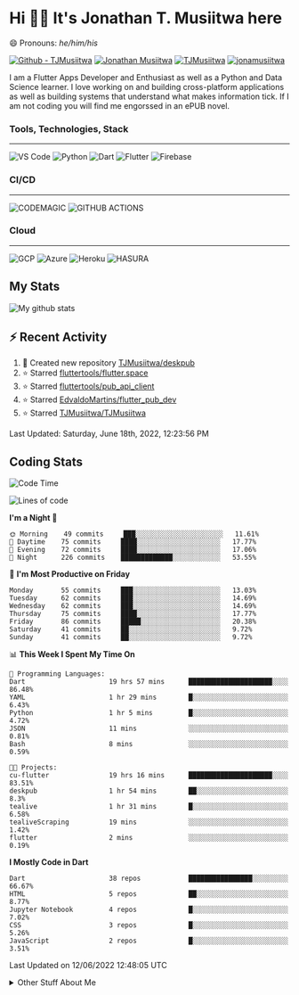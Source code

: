 # Hi 👋🏾 It's Jonathan T. Musiitwa here 

😄 Pronouns: *he/him/his*

[![Github - TJMusiitwa](https://img.shields.io/badge/TJMusiitwa-2ea44f?logo=github)](https://github.com/TJMusiitwa)  [![Jonathan Musiitwa](https://img.shields.io/badge/Jonathan_Musiitwa-blue?logo=linkedin&logoColor=lightblue)](https://www.linkedin.com/in/jonathan-musiitwa-a1107610a/)  [![TJMusiitwa](https://img.shields.io/badge/TJMusiitwa-lightblue?logo=twitter&logoColor=white)](https://twitter.com/TJMusiitwa)
[![jonamusiitwa](https://img.shields.io/badge/jonamusiitwa-white?logo=microsoft-outlook&logoColor=blue)](mailto:jonamusiitwa@outlook.com)




I am a Flutter Apps Developer and Enthusiast as well as a Python and Data Science learner. I love working on and building cross-platform applications as well as building systems that understand what makes information tick. If I am not coding you will find me engorssed in an ePUB novel.

### Tools, Technologies, Stack
<hr>

![VS Code](https://img.shields.io/badge/VS_Code-blue?style=for-the-badge&logo=visual-studio-code) ![Python](https://img.shields.io/badge/Python-lightgrey?style=for-the-badge&logo=python)  ![Dart](https://img.shields.io/badge/Dart-informational?style=for-the-badge&logo=dart) ![Flutter](https://img.shields.io/badge/Flutter-informational?style=for-the-badge&logo=flutter)  ![Firebase](https://img.shields.io/badge/Firebase-yellow?style=for-the-badge&logo=firebase&)
### CI/CD
<hr>

![CODEMAGIC](https://img.shields.io/badge/CODEMAGIC-orange?style=for-the-badge&logo=codemagic&logoColor=white) ![GITHUB ACTIONS](https://img.shields.io/badge/GITHUB_ACTIONS-black?style=for-the-badge&logo=github-actions&logoColor=white)

### Cloud
<hr>

![GCP](https://img.shields.io/badge/Google_Cloud-lightgrey?style=for-the-badge&logo=google-cloud) ![Azure](https://img.shields.io/badge/Microsoft_Azure-lightblue?style=for-the-badge&logo=microsoft-azure) ![Heroku](https://img.shields.io/badge/Heroku-purple?style=for-the-badge&logo=heroku) ![HASURA](https://img.shields.io/badge/HASURA-lightblue?style=for-the-badge&logo=hasura&logoColor=white)

## My Stats

![My github stats](https://github-readme-stats.vercel.app/api?username=TJMusiitwa&show_icons=true&count_private=true&theme=algolia)

## ⚡ Recent Activity
<!--RECENT_ACTIVITY:start-->
1. 📔 Created new repository [TJMusiitwa/deskpub](https://github.com/TJMusiitwa/deskpub)
2. ⭐ Starred [fluttertools/flutter.space](https://github.com/fluttertools/flutter.space)
3. ⭐ Starred [fluttertools/pub_api_client](https://github.com/fluttertools/pub_api_client)
4. ⭐ Starred [EdvaldoMartins/flutter_pub_dev](https://github.com/EdvaldoMartins/flutter_pub_dev)
5. ⭐ Starred [TJMusiitwa/TJMusiitwa](https://github.com/TJMusiitwa/TJMusiitwa)
<!--RECENT_ACTIVITY:end-->

<!--RECENT_ACTIVITY:last_update-->
Last Updated: Saturday, June 18th, 2022, 12:23:56 PM
<!--RECENT_ACTIVITY:last_update_end-->

## Coding Stats
<!--START_SECTION:waka-->
![Code Time](http://img.shields.io/badge/Code%20Time-1%2C930%20hrs%2043%20mins-blue)

![Lines of code](https://img.shields.io/badge/From%20Hello%20World%20I%27ve%20Written-5%20Million%20lines%20of%20code-blue)

**I'm a Night 🦉** 

```text
🌞 Morning    49 commits     ███░░░░░░░░░░░░░░░░░░░░░░   11.61% 
🌆 Daytime    75 commits     ████░░░░░░░░░░░░░░░░░░░░░   17.77% 
🌃 Evening    72 commits     ████░░░░░░░░░░░░░░░░░░░░░   17.06% 
🌙 Night      226 commits    █████████████░░░░░░░░░░░░   53.55%

```
📅 **I'm Most Productive on Friday** 

```text
Monday       55 commits     ███░░░░░░░░░░░░░░░░░░░░░░   13.03% 
Tuesday      62 commits     ███░░░░░░░░░░░░░░░░░░░░░░   14.69% 
Wednesday    62 commits     ███░░░░░░░░░░░░░░░░░░░░░░   14.69% 
Thursday     75 commits     ████░░░░░░░░░░░░░░░░░░░░░   17.77% 
Friday       86 commits     █████░░░░░░░░░░░░░░░░░░░░   20.38% 
Saturday     41 commits     ██░░░░░░░░░░░░░░░░░░░░░░░   9.72% 
Sunday       41 commits     ██░░░░░░░░░░░░░░░░░░░░░░░   9.72%

```


📊 **This Week I Spent My Time On** 

```text
💬 Programming Languages: 
Dart                     19 hrs 57 mins      █████████████████████░░░░   86.48% 
YAML                     1 hr 29 mins        █░░░░░░░░░░░░░░░░░░░░░░░░   6.43% 
Python                   1 hr 5 mins         █░░░░░░░░░░░░░░░░░░░░░░░░   4.72% 
JSON                     11 mins             ░░░░░░░░░░░░░░░░░░░░░░░░░   0.81% 
Bash                     8 mins              ░░░░░░░░░░░░░░░░░░░░░░░░░   0.59%

🐱‍💻 Projects: 
cu-flutter               19 hrs 16 mins      █████████████████████░░░░   83.51% 
deskpub                  1 hr 54 mins        ██░░░░░░░░░░░░░░░░░░░░░░░   8.3% 
tealive                  1 hr 31 mins        █░░░░░░░░░░░░░░░░░░░░░░░░   6.58% 
tealiveScraping          19 mins             ░░░░░░░░░░░░░░░░░░░░░░░░░   1.42% 
flutter                  2 mins              ░░░░░░░░░░░░░░░░░░░░░░░░░   0.19%

```

**I Mostly Code in Dart** 

```text
Dart                     38 repos            ████████████████░░░░░░░░░   66.67% 
HTML                     5 repos             ██░░░░░░░░░░░░░░░░░░░░░░░   8.77% 
Jupyter Notebook         4 repos             █░░░░░░░░░░░░░░░░░░░░░░░░   7.02% 
CSS                      3 repos             █░░░░░░░░░░░░░░░░░░░░░░░░   5.26% 
JavaScript               2 repos             █░░░░░░░░░░░░░░░░░░░░░░░░   3.51%

```



 Last Updated on 12/06/2022 12:48:05 UTC
<!--END_SECTION:waka-->

<details>
  <summary>Other Stuff About Me</summary>
  
- Preference for e-books over physical books.
  
 - While Coding, Listening Music and developing useful code. ⭐️
  
  - Reading Novels, Action and Adventure, Autobiography & Biography, Comics, Detective and Mystery, Fantasy, Romance, Sci-Fi...pretty much if you know my novel genres, you already know all my movie and tv genres as well. 😉
  
  - I have a surprising affinity for musical artisits whose names start with the letter '**J**'.
  - A big Formula 1 🏎 fan...a great need for speed. Go Team **MercedesAMG**
 </details>
